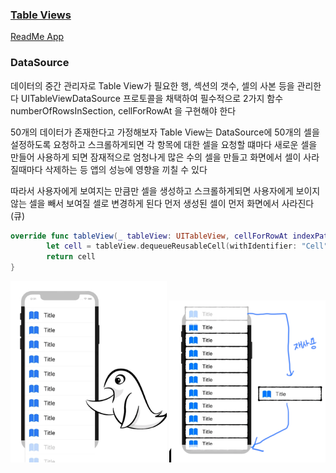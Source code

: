 ### [Table Views](https://www.raywenderlich.com/10796666-table-views)

[ReadMe App](ReadMe/)

### DataSource

데이터의 중간 관리자로 Table View가 필요한 행, 섹션의 갯수, 셀의 사본 등을 관리한다
UITableViewDataSource 프로토콜을 채택하여 필수적으로 2가지 함수 numberOfRowsInSection, cellForRowAt 을 구현해야 한다

50개의 데이터가 존재한다고 가정해보자
Table View는 DataSource에 50개의 셀을 설정하도록 요청하고 스크롤하게되면 각 항목에 대한 셀을 요청할 떄마다 새로운 셀을 만들어 사용하게 되면 잠재적으로 엄청나게 많은 수의 셀을 만들고 화면에서 셀이 사라질때마다 삭제하는 등 앱의 성능에 영향을 끼칠 수 있다

따라서 사용자에게 보여지는 만큼만 셀을 생성하고 스크롤하게되면 사용자에게 보이지 않는 셀을 빼서 보여질 셀로 변경하게 된다
먼저 생성된 셀이 먼저 화면에서 사라진다(큐)

```swift
override func tableView(_ tableView: UITableView, cellForRowAt indexPath: IndexPath) -> UITableViewCell {
        let cell = tableView.dequeueReusableCell(withIdentifier: "Cell")
        return cell
}
```



<p float="left" align="center">
  <img src="Image/Image1.png" alt="Image1" width="250" />
  <img src="Image/Image2.png" alt="Image2" width="250" />
</p>








